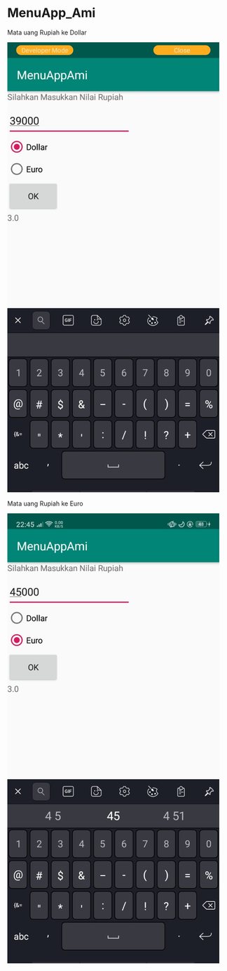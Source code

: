 # MenuApp_Ami

Mata uang Rupiah ke Dollar

![alt text](https://github.com/wahyuutami/MenuApp_Ami/blob/master/17.jpeg)

Mata uang Rupiah ke Euro

![alt text](https://github.com/wahyuutami/MenuApp_Ami/blob/master/18.jpeg)
